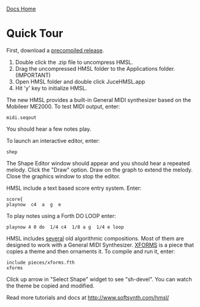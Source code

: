 [Docs Home](.)

# Quick Tour

First, download a [precompiled release](https://github.com/philburk/hmsl/releases).

1. Double click the .zip file to uncompress HMSL.
1. Drag the uncompressed HMSL folder to the Applications folder. (IMPORTANT)
1. Open HMSL folder and double click JuceHMSL.app
1. Hit 'y' key to initialize HMSL.

The new HMSL provides a built-in General MIDI synthesizer based on the Mobileer ME2000.
To test MIDI output, enter:

    midi.seqout

You should hear a few notes play. 

To launch an interactive editor, enter:

    shep
    
The Shape Editor window should appear and you should hear a repeated melody. Click the "Draw" option.
Draw on the graph to extend the melody.
Close the graphics window to stop the editor.

HMSL include a text based score entry system. Enter:

    score{
    playnow  c4  a  g  e

To play notes using a Forth DO LOOP enter:

    playnow 4 0 do  1/4 c4  1/8 a g  1/4 e loop

HMSL includes [several](https://github.com/philburk/hmsl/tree/master/hmsl/pieces) old algorithmic compositions. Most of them are designed to work with a General MIDI Synthesizer.
[XFORMS](https://github.com/philburk/hmsl/blob/master/hmsl/pieces/xforms.fth) is a piece that copies a theme and then ornaments it. 
To compile and run it, enter:

    include pieces/xforms.fth
    xforms

Click up arrow in "Select Shape" widget to see "sh-devel". You can watch the theme be copied and modified.

Read more tutorials and docs at <http://www.softsynth.com/hmsl/>
